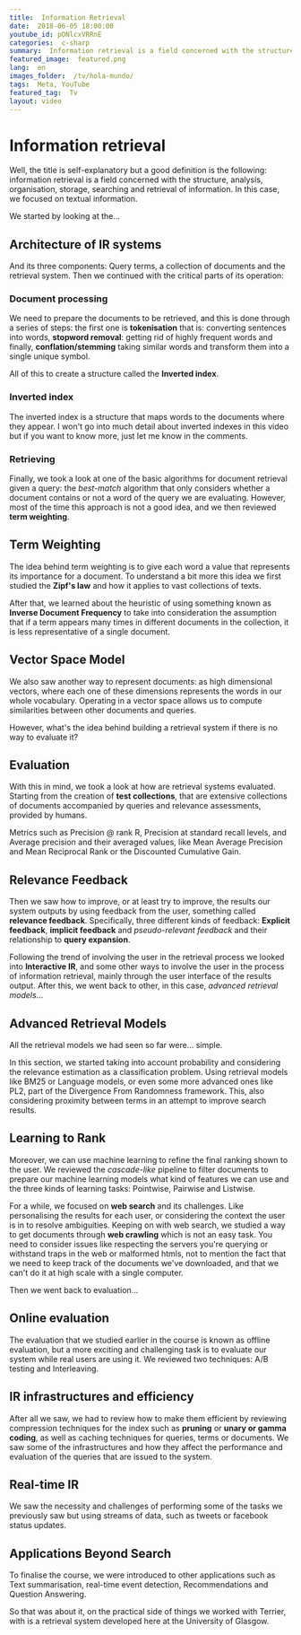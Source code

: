 ```yaml
---
title:  Information Retrieval
date:  2018-06-05 18:00:00
youtube_id: pONlcxVRRnE
categories:  c-sharp
summary:  Information retrieval is a field concerned with the structure, analysis, organisation, storage, searching and retrieval of information.
featured_image:  featured.png
lang:  en
images_folder:  /tv/hola-mundo/
tags:  Meta, YouTube
featured_tag:  Tv
layout: video
---
```


# Information retrieval   
Well, the title is self-explanatory but a good definition is the following: information retrieval is a field concerned with the structure, analysis, organisation, storage, searching and retrieval of information. In this case, we focused on textual information.

We started by looking at the...  

## Architecture of IR systems
And its three components: Query terms, a collection of documents and the retrieval system. Then we continued with the critical parts of its operation:

### Document processing  
We need to prepare the documents to be retrieved, and this is done through a series of steps: the first one is **tokenisation** that is: converting sentences into words, **stopword removal**: getting rid of highly frequent words and finally, **conflation/stemming** taking similar words and transform them into a single unique symbol. 

All of this to create a structure called the **Inverted index**.

### Inverted index
The inverted index is a structure that maps words to the documents where they appear. I won't go into much detail about inverted indexes in this video but if you want to know more, just let me know in the comments.

### Retrieving 
Finally, we took a look at one of the basic algorithms for document retrieval given a query: the *best-match* algorithm that only considers whether a document contains or not a word of the query we are evaluating. However, most of the time this approach is not a good idea, and we then reviewed **term weighting**.

## Term Weighting  
The idea behind term weighting is to give each word a value that represents its importance for a document. To understand a bit more this idea we first studied the **Zipf's law** and how it applies to vast collections of texts.

After that, we learned about the heuristic of using something known as **Inverse Document Frequency** to take into consideration the assumption that if a term appears many times in different documents in the collection, it is less representative of a single document. 

## Vector Space Model
We also saw another way to represent documents: as high dimensional vectors, where each one of these dimensions represents the words in our whole vocabulary. Operating in a vector space allows us to compute similarities between other documents and queries.

However, what's the idea behind building a retrieval system if there is no way to evaluate it?

## Evaluation  
With this in mind, we took a look at how are retrieval systems evaluated. Starting from the creation of **test collections**, that are extensive collections of documents accompanied by queries and relevance assessments, provided by humans.

Metrics such as Precision @ rank R, Precision at standard recall levels, and Average precision and their averaged values, like Mean Average Precision and Mean Reciprocal Rank or the Discounted Cumulative Gain.

## Relevance Feedback  
Then we saw how to improve, or at least try to improve, the results our system outputs by using feedback from the user, something called **relevance feedback**. Specifically, three different kinds of feedback: **Explicit feedback**, **implicit feedback** and *pseudo-relevant feedback* and their relationship to **query expansion**. 

Following the trend of involving the user in the retrieval process we looked into **Interactive IR**, and some other ways to involve the user in the process of information retrieval, mainly through the user interface of the results output. After this, we went back to other, in this case, *advanced retrieval models*...

## Advanced Retrieval Models
All the retrieval models we had seen so far were... simple. 

In this section, we started taking into account probability and considering the relevance estimation as a classification problem. Using retrieval models like BM25 or Language models, or even some more advanced ones like PL2, part of the Divergence From Randomness framework. This, also considering proximity between terms in an attempt to improve search results.

## Learning to Rank 
Moreover, we can use machine learning to refine the final ranking shown to the user. We reviewed the *cascade-like* pipeline to filter documents to prepare our machine learning models what kind of features we can use and the three kinds of learning tasks: Pointwise, Pairwise and Listwise.

For a while, we focused on **web search** and its challenges. Like personalising the results for each user, or considering the context the user is in to resolve ambiguities. Keeping on with web search, we studied a way to get documents through **web crawling** which is not an easy task. You need to consider issues like respecting the servers you're querying or withstand traps in the web or malformed htmls, not to mention the fact that we need to keep track of the documents we've downloaded,  and that we can't do it at high scale with a single computer.

Then we went back to evaluation...

## Online evaluation   
The evaluation that we studied earlier in the course is known as offline evaluation, but a more exciting and challenging task is to evaluate our system while real users are using it. We reviewed two techniques: A/B testing and Interleaving.

## IR infrastructures and efficiency
After all we saw, we had to review how to make them efficient by reviewing compression techniques for the index such as **pruning** or **unary or gamma coding**, as well as caching techniques for queries, terms or documents. We saw some of the infrastructures and how they affect the performance and evaluation of the queries that are issued to the system.

## Real-time IR  
We saw the necessity and challenges of performing some of the tasks we previously saw but using streams of data, such as tweets or facebook status updates. 

## Applications Beyond Search   
To finalise the course, we were introduced to other applications such as Text summarisation, real-time event detection, Recommendations and Question Answering.

So that was about it, on the practical side of things we worked with Terrier, with is a retrieval system developed here at the University of Glasgow.
